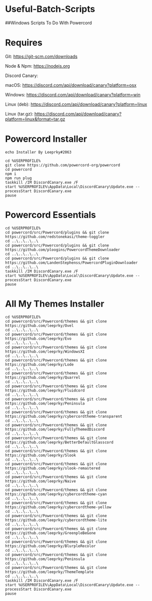 # Useful-Batch-Scripts
##Windows Scripts To Do With Powercord

# Requires

Git: https://git-scm.com/downloads

Node & Npm: https://nodejs.org

Discord Canary: 

macOS: https://discord.com/api/download/canary?platform=osx

Windows: https://discord.com/api/download/canary?platform=win

Linux (deb): https://discord.com/api/download/canary?platform=linux

Linux (tar.gz): https://discord.com/api/download/canary?platform=linux&format=tar.gz

# Powercord Installer

```
echo Installer By Leeprky#2063

cd %USERPROFILE%
git clone https://github.com/powercord-org/powercord
cd powercord
npm i
npm run plug
taskkill /IM DiscordCanary.exe /F
start %USERPROFILE%\AppData\Local\DiscordCanary\Update.exe --processStart DiscordCanary.exe
pause
```

# Powercord Essentials

```
cd %USERPROFILE%
cd powercord/src/Powercord/plugins && git clone https://github.com/redstonekasi/theme-toggler
cd ..\..\..\..\
cd powercord/src/Powercord/plugins && git clone https://github.com/ploogins/PowercordThemeDownloader
cd ..\..\..\..\
cd powercord/src/Powercord/plugins && git clone https://github.com/LandenStephenss/PowercordPluginDownloader
cd ..\..\..\..\
taskkill /IM DiscordCanary.exe /F
start %USERPROFILE%\AppData\Local\DiscordCanary\Update.exe --processStart DiscordCanary.exe
pause
```

# All My Themes Installer

```
cd %USERPROFILE%
cd powercord/src/Powercord/themes && git clone https://github.com/leeprky/Ovel
cd ..\..\..\..\
cd powercord/src/Powercord/themes && git clone https://github.com/leeprky/Evo
cd ..\..\..\..\
cd powercord/src/Powercord/themes && git clone https://github.com/leeprky/WindowsXI
cd ..\..\..\..\
cd powercord/src/Powercord/themes && git clone https://github.com/leeprky/Lode
cd ..\..\..\..\
cd powercord/src/Powercord/themes && git clone https://github.com/leeprky/Quarrel
cd ..\..\..\..\
cd powercord/src/Powercord/themes && git clone https://github.com/leeprky/Fluidcord
cd ..\..\..\..\
cd powercord/src/Powercord/themes && git clone https://github.com/leeprky/Peninsula
cd ..\..\..\..\
cd powercord/src/Powercord/themes && git clone https://github.com/leeprky/cybercordtheme-transparent
cd ..\..\..\..\
cd powercord/src/Powercord/themes && git clone https://github.com/leeprky/FullyThemedDiscord
cd ..\..\..\..\
cd powercord/src/Powercord/themes && git clone https://github.com/leeprky/BetterDefaultGlasscord
cd ..\..\..\..\
cd powercord/src/Powercord/themes && git clone https://github.com/leeprky/Slook
cd ..\..\..\..\
cd powercord/src/Powercord/themes && git clone https://github.com/leeprky/slook-remastered
cd ..\..\..\..\
cd powercord/src/Powercord/themes && git clone https://github.com/leeprky/Naive
cd ..\..\..\..\
cd powercord/src/Powercord/themes && git clone https://github.com/leeprky/cybercordtheme-cyan
cd ..\..\..\..\
cd powercord/src/Powercord/themes && git clone https://github.com/leeprky/cybercordtheme-yellow
cd ..\..\..\..\
cd powercord/src/Powercord/themes && git clone https://github.com/leeprky/cybercordtheme-lite
cd ..\..\..\..\
cd powercord/src/Powercord/themes && git clone https://github.com/leeprky/GreenpleBeGone
cd ..\..\..\..\
cd powercord/src/Powercord/themes && git clone https://github.com/leeprky/BlurpleRecolor
cd ..\..\..\..\
cd powercord/src/Powercord/themes && git clone https://github.com/leeprky/Peninsula
cd ..\..\..\..\
cd powercord/src/Powercord/themes && git clone https://github.com/leeprky/ThemeTemplate
cd ..\..\..\..\
taskkill /IM DiscordCanary.exe /F
start %USERPROFILE%\AppData\Local\DiscordCanary\Update.exe --processStart DiscordCanary.exe
pause
```
